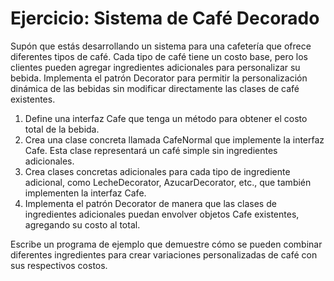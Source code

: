# Ejercicio: Sistema de Café Decorado

Supón que estás desarrollando un sistema para una cafetería que ofrece diferentes tipos de café. Cada tipo de café tiene un costo base, pero los clientes pueden agregar ingredientes adicionales para personalizar su bebida. Implementa el patrón Decorator para permitir la personalización dinámica de las bebidas sin modificar directamente las clases de café existentes.

1. Define una interfaz Cafe que tenga un método para obtener el costo total de la bebida.
2. Crea una clase concreta llamada CafeNormal que implemente la interfaz Cafe. Esta clase representará un café simple sin ingredientes adicionales.
3. Crea clases concretas adicionales para cada tipo de ingrediente adicional, como LecheDecorator, AzucarDecorator, etc., que también implementen la interfaz Cafe.
4. Implementa el patrón Decorator de manera que las clases de ingredientes adicionales puedan envolver objetos Cafe existentes, agregando su costo al total.

Escribe un programa de ejemplo que demuestre cómo se pueden combinar diferentes ingredientes para crear variaciones personalizadas de café con sus respectivos costos.
